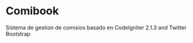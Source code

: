 Comibook
============

Sistema de gestion de comisios basado en CodeIgniter 2.1.3 and Twitter Bootstrap

